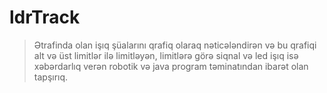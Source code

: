 # ldrTrack 
> Ətrafinda olan işıq şüalarını qrafiq olaraq nəticələndirən və bu qrafiqi alt və üst limitlər ilə limitləyən, limitlərə görə siqnal və led işıq isə xəbərdarlıq verən robotik və java program təminatından ibarət olan tapşırıq.

